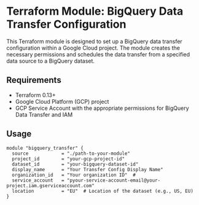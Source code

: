 # Terraform Module: BigQuery Data Transfer Configuration

This Terraform module is designed to set up a BigQuery data transfer configuration within a Google Cloud project. The module creates the necessary permissions and schedules the data transfer from a specified data source to a BigQuery dataset.

## Requirements

- Terraform 0.13+
- Google Cloud Platform (GCP) project
- GCP Service Account with the appropriate permissions for BigQuery Data Transfer and IAM

## Usage

```
module "bigquery_transfer" {
  source            = "./path-to-your-module"
  project_id        = "your-gcp-project-id"
  dataset_id        = "your-bigquery-dataset-id"
  display_name      = "Your Transfer Config Display Name"
  organization_id   = "Your organization ID"  #
  service_account   = "pyour-service-account-email@your-project.iam.gserviceaccount.com"
  location          = "EU"  # Location of the dataset (e.g., US, EU)
}

